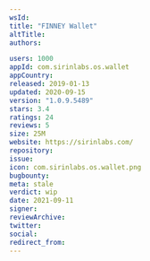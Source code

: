 ```yaml
---
wsId: 
title: "FINNEY Wallet"
altTitle: 
authors:

users: 1000
appId: com.sirinlabs.os.wallet
appCountry: 
released: 2019-01-13
updated: 2020-09-15
version: "1.0.9.5489"
stars: 3.4
ratings: 24
reviews: 5
size: 25M
website: https://sirinlabs.com/
repository: 
issue: 
icon: com.sirinlabs.os.wallet.png
bugbounty: 
meta: stale
verdict: wip
date: 2021-09-11
signer: 
reviewArchive:
twitter: 
social:
redirect_from:
---
```



